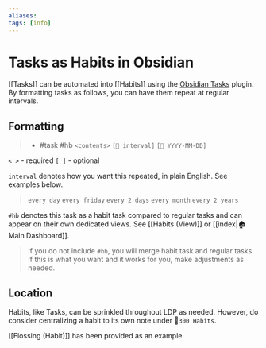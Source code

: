 ```yaml
---
aliases: 
tags: [info]
---
```

# Tasks as Habits in Obsidian
[[Tasks]] can be automated into [[Habits]] using the [Obsidian Tasks](https://github.com/schemar/obsidian-tasks) plugin. By formatting tasks as follows, you can have them repeat at regular intervals.

## Formatting
> - #task #hb `<contents>` `[🔁 interval]` `[📅 YYYY-MM-DD]`

`< >` - required
`[ ]` - optional

`interval` denotes how you want this repeated, in plain English. See examples below.

> `every day`
> `every friday`
> `every 2 days`
> `every month`
> `every 2 years`

`#hb` denotes this task as a habit task compared to regular tasks and can appear on their own dedicated views. See [[Habits (View)]] or [[index|🏠 Main Dashboard]].

> If you do not include `#hb`, you will merge habit task and regular tasks. If this is what you want and it works for you, make adjustments as needed.

## Location
Habits, like Tasks, can be sprinkled throughout LDP as needed. However, do consider centralizing a habit to its own note under 📁`300 Habits`.

[[Flossing (Habit)]] has been provided as an example.